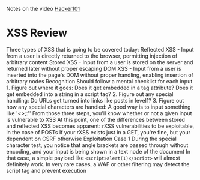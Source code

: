 Notes on the video [Hacker101](https://www.youtube.com/watch?v=HGaFCcWM57U&list=PLxhvVyxYRviZd1oEA9nmnilY3PhVrt4nj&index=3)
# XSS Review

Three types of XSS that is going to be covered today:
	Reflected XSS - Input from a user is directly returned to the browser, permitting injection of arbitrary content 
	Stored XSS - Input from a user is stored on the server and returned later without proper escaping
	DOM XSS - Input from a user is inserted into the page's DOM without proper handling, enabling insertion of arbitrary nodes
Recognition 
	Should follow a mental checklist for each input 
	1. Figure out where it goes: Does it get embedded in a tag attribute? Does it get embedded into a string in a script tag?
	2. Figure out any special handling: Do URLs get turned into links like posts in level1?
	3. Figure out how any special characters are handled: A good way is to input something like '<>;:''
	From those three steps, you'll know whether or not a given input is vulnerable to XSS
	At this point, one of the differences between stored and reflected XSS becomes apparent: rXSS vulnerabilities to be exploitable, in the case of POSTs
	If your rXSS exists just in a GET, you're fine, but your dependent on CSRF otherwise 
Exploitation Case 1
	During the special character test, you notice that angle brackets are passed through without encoding, and your input is being shown in a text node of the document
	In that case, a simple payload like `<script>alert(1)</script>` will almost definitely work.
	In very rare cases, a WAF or other filtering may detect the script tag and prevent execution 